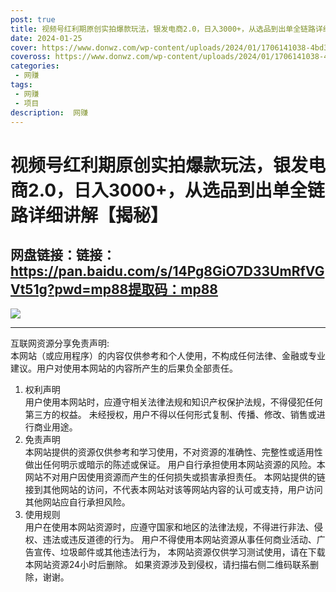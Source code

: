 ```yaml
---
post: true
title: 视频号红利期原创实拍爆款玩法，银发电商2.0，日入3000+，从选品到出单全链路详细讲解【揭秘】
date: 2024-01-25
cover: https://www.donwz.com/wp-content/uploads/2024/01/1706141038-4bd31973ae2387b.jpg
coveross: https://www.donwz.com/wp-content/uploads/2024/01/1706141038-4bd31973ae2387b.jpg
categories:
 - 网赚
tags:
 - 网赚
 - 项目
description:  网赚
---
```

# 视频号红利期原创实拍爆款玩法，银发电商2.0，日入3000+，从选品到出单全链路详细讲解【揭秘】

## 网盘链接：链接：https://pan.baidu.com/s/14Pg8GiO7D33UmRfVGVt51g?pwd=mp88提取码：mp88  

![](https://www.donwz.com/wp-content/uploads/2024/01/1706141038-4bd31973ae2387b.jpg)

---
互联网资源分享免责声明:  
本网站（或应用程序）的内容仅供参考和个人使用，不构成任何法律、金融或专业建议。用户对使用本网站的内容所产生的后果负全部责任。
1. 权利声明  
用户使用本网站时，应遵守相关法律法规和知识产权保护法规，不得侵犯任何第三方的权益。
未经授权，用户不得以任何形式复制、传播、修改、销售或进行商业用途。
2. 免责声明  
本网站提供的资源仅供参考和学习使用，不对资源的准确性、完整性或适用性做出任何明示或暗示的陈述或保证。
用户自行承担使用本网站资源的风险。本网站不对用户因使用资源而产生的任何损失或损害承担责任。
本网站提供的链接到其他网站的访问，不代表本网站对该等网站内容的认可或支持，用户访问其他网站应自行承担风险。
3. 使用规则  
用户在使用本网站资源时，应遵守国家和地区的法律法规，不得进行非法、侵权、违法或违反道德的行为。
用户不得使用本网站资源从事任何商业活动、广告宣传、垃圾邮件或其他违法行为，
本网站资源仅供学习测试使用，请在下载本网站资源24小时后删除。
如果资源涉及到侵权，请扫描右侧二维码联系删除，谢谢。

